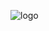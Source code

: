 
![logo](https://user-images.githubusercontent.com/71758542/231013803-bf8a51b5-a2c6-4912-bb77-756cdecfa3fd.png)
